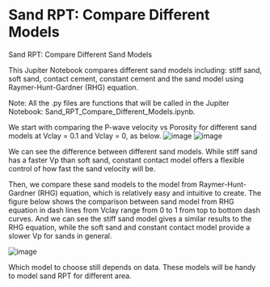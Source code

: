 # Sand RPT: Compare Different Models

Sand RPT: Compare Different Sand Models

This Jupiter Notebook compares different sand models including: stiff sand, soft sand, contact cement, constant cement and the sand model using Raymer-Hunt-Gardner (RHG) equation. 

Note: 
All the .py files are functions that will be called in the Jupiter Notebook: Sand_RPT_Compare_Different_Models.ipynb.

We start with comparing the P-wave velocity vs Porosity for different sand models at Vclay = 0.1 and Vclay = 0, as below.
![image](https://github.com/user-attachments/assets/a61ff148-3e9a-4a01-af20-c3c11e7ca745)
![image](https://github.com/user-attachments/assets/e1906f87-a213-4537-98a6-28884cae4e8f)

We can see the difference between different sand models. While stiff sand has a faster Vp than soft sand, constant contact model offers a flexible control of how fast the sand velocity will be.

Then, we compare these sand models to the model from Raymer-Hunt-Gardner (RHG) equation, which is relatively easy and intuitive to create. The figure below shows the comparison between sand model from RHG equation in dash lines from Vclay range from 0 to 1 from top to bottom dash curves. And we can see the stiff sand model gives a similar results to the RHG equation, while the soft sand and constant contact model provide a slower Vp for sands in general.

![image](https://github.com/user-attachments/assets/14079120-2e6a-40b1-a99d-fab6c013e8e1)

Which model to choose still depends on data. These models will be handy to model sand RPT for different area.
